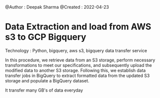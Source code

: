 @Author :  Deepak Sharma
@Created : 2022-04-23

# Data Extraction and load from AWS s3 to GCP Bigquery

Technology : Python, bigquery, aws s3, bigquery data transfer service

In this procedure, we retrieve data from an S3 storage, perform necessary transformations to meet our specifications, and subsequently upload the modified data to another S3 storage. Following this, we establish data transfer jobs in BigQuery to extract formatted data from the updated S3 storage and populate a BigQuery dataset.

It transfer many GB's of data everyday
